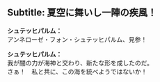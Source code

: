 # 

  
## Subtitle: 夏空に舞いし一陣の疾風！
  
**シュテッヒパルム：**  
アンネローゼ・フォン・シュテッヒパルム、見参！  
  
**シュテッヒパルム：**  
我が闇の力が海神と交わり、新たな形を成したのだ。  
さぁ！　私と共に、この海を統べようではないか！  
